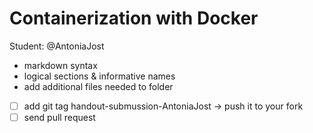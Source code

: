 # <h1> Containerization with Docker

Student: @AntoniaJost

- markdown syntax
- logical sections & informative names
- add additional files needed to folder

- [ ] add git tag handout-submussion-AntoniaJost -> push it to your fork
- [ ] send pull request